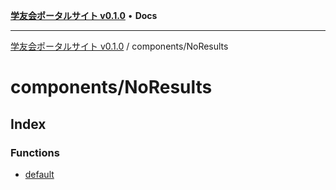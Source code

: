 [**学友会ポータルサイト v0.1.0**](../../README.md) • **Docs**

***

[学友会ポータルサイト v0.1.0](../../modules.md) / components/NoResults

# components/NoResults

## Index

### Functions

- [default](functions/default.md)
